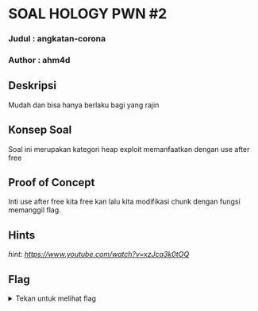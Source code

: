 # SOAL HOLOGY PWN #2

### Judul : angkatan-corona

### Author : ahm4d

## Deskripsi

Mudah dan bisa hanya berlaku bagi yang rajin

## Konsep Soal

Soal ini merupakan kategori heap exploit memanfaatkan dengan use after free

## Proof of Concept

Inti use after free kita free kan lalu kita modifikasi chunk dengan fungsi memanggil flag.

## Hints

_hint: https://www.youtube.com/watch?v=xzJca3k0tOQ_

## Flag

<details>
<summary>Tekan untuk melihat flag</summary>

    hology3{c0ron4CorOnaja9aJ4raK}

</details>
